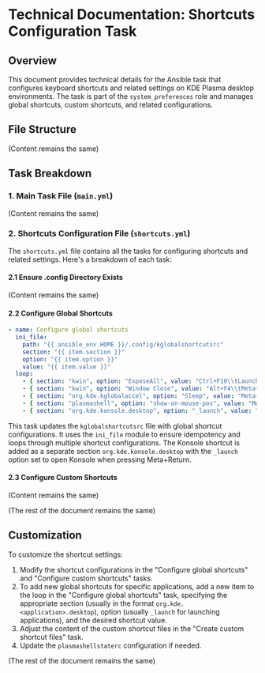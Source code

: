 # Technical Documentation: Shortcuts Configuration Task

## Overview

This document provides technical details for the Ansible task that configures keyboard shortcuts and related settings on KDE Plasma desktop environments. The task is part of the `system_preferences` role and manages global shortcuts, custom shortcuts, and related configurations.

## File Structure

(Content remains the same)

## Task Breakdown

### 1. Main Task File (`main.yml`)

(Content remains the same)

### 2. Shortcuts Configuration File (`shortcuts.yml`)

The `shortcuts.yml` file contains all the tasks for configuring shortcuts and related settings. Here's a breakdown of each task:

#### 2.1 Ensure .config Directory Exists

(Content remains the same)

#### 2.2 Configure Global Shortcuts

```yaml
- name: Configure global shortcuts
  ini_file:
    path: "{{ ansible_env.HOME }}/.config/kglobalshortcutsrc"
    section: "{{ item.section }}"
    option: "{{ item.option }}"
    value: "{{ item.value }}"
  loop:
    - { section: "kwin", option: "ExposeAll", value: "Ctrl+F10\\tLaunch (C)\\tMeta+Tab,Ctrl+F10\\tLaunch (C),Toggle Present Windows (All desktops)" }
    - { section: "kwin", option: "Window Close", value: "Alt+F4\\tMeta+Backspace,Alt+F4,Close Window" }
    - { section: "org.kde.kglobalaccel", option: "Sleep", value: "Meta+Del\\tSleep,Sleep,Suspend" }
    - { section: "plasmashell", option: "show-on-mouse-pos", value: "Meta+`\\tMeta+V,Meta+V,Show Clipboard Items at Mouse Position" }
    - { section: "org.kde.konsole.desktop", option: "_launch", value: "Meta+Return,none,Konsole" }
```

This task updates the `kglobalshortcutsrc` file with global shortcut configurations. It uses the `ini_file` module to ensure idempotency and loops through multiple shortcut configurations. The Konsole shortcut is added as a separate section `org.kde.konsole.desktop` with the `_launch` option set to open Konsole when pressing Meta+Return.

#### 2.3 Configure Custom Shortcuts

(Content remains the same)

(The rest of the document remains the same)

## Customization

To customize the shortcut settings:

1. Modify the shortcut configurations in the "Configure global shortcuts" and "Configure custom shortcuts" tasks.
2. To add new global shortcuts for specific applications, add a new item to the loop in the "Configure global shortcuts" task, specifying the appropriate section (usually in the format `org.kde.<application>.desktop`), option (usually `_launch` for launching applications), and the desired shortcut value.
3. Adjust the content of the custom shortcut files in the "Create custom shortcut files" task.
4. Update the `plasmashellstaterc` configuration if needed.

(The rest of the document remains the same)
